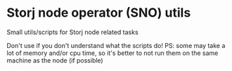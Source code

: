 # Storj node operator (SNO) utils

Small utils/scripts for Storj node related tasks

Don't use if you don't understand what the scripts do!
PS: some may take a lot of memory and/or cpu time, so it's better to not run them on the same machine as the node (if possible)
